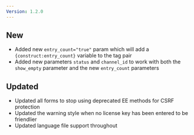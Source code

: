 ```yaml
---
Version: 1.2.0
---
```


## New

- Added new `entry_count="true"` param which will add a `{construct:entry_count}` variable to the tag pair
- Added new parameters `status` and `channel_id` to work with both the `show_empty` parameter and the new `entry_count` parameters

## Updated

- Updated all forms to stop using deprecated EE methods for CSRF protection
- Updated the warning style when no license key has been entered to be friendlier
- Updated language file support throughout

